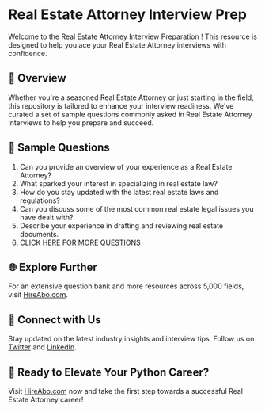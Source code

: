 # Real Estate Attorney Interview Prep

Welcome to the Real Estate Attorney Interview Preparation ! This resource is designed to help you ace your Real Estate Attorney interviews with confidence.

## 🚀 Overview

Whether you're a seasoned Real Estate Attorney or just starting in the field, this repository is tailored to enhance your interview readiness. We've curated a set of sample questions commonly asked in Real Estate Attorney interviews to help you prepare and succeed.

## 📝 Sample Questions

1. Can you provide an overview of your experience as a Real Estate Attorney?
2. What sparked your interest in specializing in real estate law?
3. How do you stay updated with the latest real estate laws and regulations?
4. Can you discuss some of the most common real estate legal issues you have dealt with?
5. Describe your experience in drafting and reviewing real estate documents.
6. [CLICK HERE FOR MORE QUESTIONS](https://hireabo.com/job/9_0_21/Real%20Estate%20Attorney)

## 🌐 Explore Further

For an extensive question bank and more resources across 5,000 fields, visit [HireAbo.com](https://www.hireabo.com).

## 📱 Connect with Us

Stay updated on the latest industry insights and interview tips. Follow us on [Twitter](https://twitter.com/hireabo) and [LinkedIn](https://www.linkedin.com/in/hire-abo-3609972a8/).

## 🚀 Ready to Elevate Your Python Career?

Visit [HireAbo.com](https://www.hireabo.com) now and take the first step towards a successful Real Estate Attorney career!